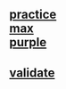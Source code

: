 ## [practice](https://webmural.com/practice) <br> [max](https://webmural.com) <br> [purple](https://webmural.com/purple)

## [validate](https://validator.w3.org/#validate_by_input)

